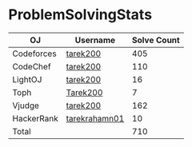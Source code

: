 # ProblemSolvingStats


| OJ | Username | Solve Count |
| -- | -------- | ----------- |
| Codeforces | [tarek200](https://codeforces.com/profile/tarek200) | 405 |
| CodeChef | [tarek200](https://www.codechef.com/users/tarek200) | 110 |
| LightOJ | [tarek200](https://lightoj.com/user/tarek200) | 16 | 
| Toph | [Tarek200](https://toph.co/u/Tarek200) | 7 |
| Vjudge | [tarek200](https://vjudge.net/user/tarek200) | 162 |
| HackerRank | [tarekrahamn01](https://www.hackerrank.com/tarekrahamn01]) | 10 |
| Total | | 710 |
